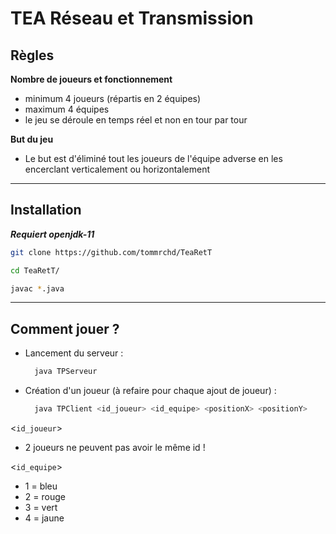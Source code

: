 # TEA Réseau et Transmission

## Règles
**Nombre de joueurs et fonctionnement**

- minimum 4 joueurs (répartis en 2 équipes)
- maximum 4 équipes
- le jeu se déroule en temps réel et non en tour par tour

**But du jeu**

- Le but est d'éliminé tout les joueurs de l'équipe adverse en les encerclant verticalement ou horizontalement
---
## Installation

***Requiert openjdk-11***
```bash
git clone https://github.com/tommrchd/TeaRetT

cd TeaRetT/

javac *.java
```
---
## Comment jouer ?

- Lancement du serveur :
  ```bash
    java TPServeur
  ```
- Création d'un joueur (à refaire pour chaque ajout de joueur) :
  ```bash
    java TPClient <id_joueur> <id_equipe> <positionX> <positionY>
  ```
<`id_joueur`>
- 2 joueurs ne peuvent pas avoir le même id !

<`id_equipe`>
- 1 = bleu
- 2 = rouge
- 3 = vert
- 4 = jaune